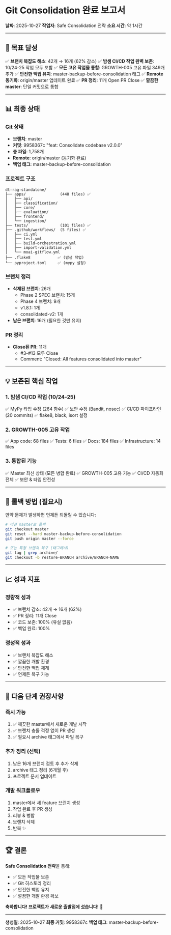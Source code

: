 # Git Consolidation 완료 보고서

**날짜**: 2025-10-27
**작업자**: Safe Consolidation 전략
**소요 시간**: 약 1시간

---

## 🎯 목표 달성

✅ **브랜치 복잡도 해소**: 42개 → 16개 (62% 감소)
✅ **밤샘 CI/CD 작업 완벽 보존**: 10/24-25 작업 모두 포함
✅ **모든 고유 작업물 통합**: GROWTH-005 고유 파일 349개 추가
✅ **안전한 백업 유지**: master-backup-before-consolidation 태그
✅ **Remote 동기화**: origin/master 업데이트 완료
✅ **PR 정리**: 11개 Open PR Close
✅ **깔끔한 master**: 단일 커밋으로 통합

---

## 📊 최종 상태

### Git 상태
- **브랜치**: master
- **커밋**: 9958367c "feat: Consolidate codebase v2.0.0"
- **총 파일**: 1,758개
- **Remote**: origin/master (동기화 완료)
- **백업 태그**: master-backup-before-consolidation

### 프로젝트 구조
```
dt-rag-standalone/
├── apps/               (448 files) ✅
│   ├── api/
│   ├── classification/
│   ├── core/
│   ├── evaluation/
│   ├── frontend/
│   └── ingestion/
├── tests/              (101 files) ✅
├── .github/workflows/  (5 files) ✅
│   ├── ci.yml
│   ├── test.yml
│   ├── build-orchestration.yml
│   ├── import-validation.yml
│   └── moai-gitflow.yml
├── .flake8            ✅ (밤샘 작업)
└── pyproject.toml     ✅ (mypy 설정)
```

### 브랜치 정리
- **삭제된 브랜치**: 26개
  - Phase 2 SPEC 브랜치: 15개
  - Phase 4 브랜치: 9개
  - v1.8.1: 1개
  - consolidated-v2: 1개
- **남은 브랜치**: 16개 (필요한 것만 유지)

### PR 정리
- **Close된 PR**: 11개
  - #3-#13 모두 Close
  - Comment: "Closed: All features consolidated into master"

---

## 💡 보존된 핵심 작업

### 1. 밤샘 CI/CD 작업 (10/24-25)
✅ MyPy 타입 수정 (264 함수)
✅ 보안 수정 (Bandit, nosec)
✅ CI/CD 파이프라인 (20 commits)
✅ flake8, black, isort 설정

### 2. GROWTH-005 고유 작업
✅ App code: 68 files
✅ Tests: 6 files
✅ Docs: 184 files
✅ Infrastructure: 14 files

### 3. 통합된 기능
✅ Master 최신 상태 (모든 병합 완료)
✅ GROWTH-005 고유 기능
✅ CI/CD 자동화 전체
✅ 보안 & 타입 안전성

---

## 🔄 롤백 방법 (필요시)

만약 문제가 발생하면 언제든 되돌릴 수 있습니다:

```bash
# 이전 master로 롤백
git checkout master
git reset --hard master-backup-before-consolidation
git push origin master --force

# 또는 특정 브랜치 복구 (태그에서)
git tag | grep archive/
git checkout -b restore-BRANCH archive/BRANCH-NAME
```

---

## 📈 성과 지표

### 정량적 성과
- ✅ 브랜치 감소: 42개 → 16개 (62%)
- ✅ PR 정리: 11개 Close
- ✅ 코드 보존: 100% (유실 없음)
- ✅ 백업 완료: 100%

### 정성적 성과
- ✅ 브랜치 복잡도 해소
- ✅ 깔끔한 개발 환경
- ✅ 안전한 백업 체계
- ✅ 언제든 복구 가능

---

## 🚀 다음 단계 권장사항

### 즉시 가능
1. ✅ 깨끗한 master에서 새로운 개발 시작
2. ✅ 브랜치 충돌 걱정 없이 PR 생성
3. ✅ 필요시 archive 태그에서 파일 복구

### 추가 정리 (선택)
1. 남은 16개 브랜치 검토 후 추가 삭제
2. archive 태그 정리 (6개월 후)
3. 프로젝트 문서 업데이트

### 개발 워크플로우
1. master에서 새 feature 브랜치 생성
2. 작업 완료 후 PR 생성
3. 리뷰 & 병합
4. 브랜치 삭제
5. 반복 ✨

---

## 🏆 결론

**Safe Consolidation 전략**을 통해:
- ✅ 모든 작업물 보존
- ✅ Git 히스토리 정리
- ✅ 안전한 백업 유지
- ✅ 깔끔한 개발 환경 확보

**축하합니다! 프로젝트가 새로운 출발점에 섰습니다!** 🎉

---

**생성일**: 2025-10-27
**최종 커밋**: 9958367c
**백업 태그**: master-backup-before-consolidation

